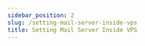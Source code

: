 ```yaml
---
sidebar_position: 2
slug: /setting-mail-server-inside-vps
title: Setting Mail Server Inside VPS
---
```

